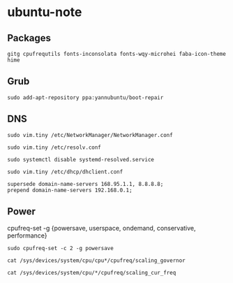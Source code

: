 # ubuntu-note

## Packages

    gitg cpufrequtils fonts-inconsolata fonts-wqy-microhei faba-icon-theme hime
    
## Grub

    sudo add-apt-repository ppa:yannubuntu/boot-repair
    
## DNS

    sudo vim.tiny /etc/NetworkManager/NetworkManager.conf
  
    sudo vim.tiny /etc/resolv.conf
  
    sudo systemctl disable systemd-resolved.service
    
    sudo vim.tiny /etc/dhcp/dhclient.conf
    
    supersede domain-name-servers 168.95.1.1, 8.8.8.8;
    prepend domain-name-servers 192.168.0.1;

    
## Power

  cpufreq-set -g {powersave, userspace, ondemand, conservative, performance}

    sudo cpufreq-set -c 2 -g powersave
    
    cat /sys/devices/system/cpu/cpu*/cpufreq/scaling_governor
    
    cat /sys/devices/system/cpu/*/cpufreq/scaling_cur_freq
    
    
